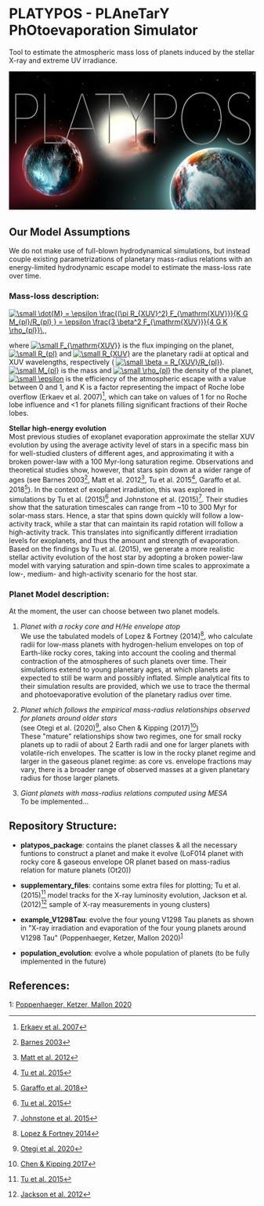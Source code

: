 # PLATYPOS - PLAneTarY PhOtoevaporation Simulator
Tool to estimate the atmospheric mass loss of planets induced by the stellar X-ray and extreme UV irradiance. 


![](./supplementary_files/platypos3_2_best.png)


## Our Model Assumptions
We do not make use of full-blown hydrodynamical simulations, but instead couple existing parametrizations of planetary mass-radius relations with an energy-limited hydrodynamic escape model to estimate the mass-loss rate over time.

### Mass-loss description: <br> 
<a href="https://www.codecogs.com/eqnedit.php?latex=\small&space;\dot{M}&space;=&space;\epsilon&space;\frac{(\pi&space;R_{XUV}^2)&space;F_{\mathrm{XUV}}}{K&space;G&space;M_{pl}/R_{pl}&space;}&space;=&space;\epsilon&space;\frac{3&space;\beta^2&space;F_{\mathrm{XUV}}}{4&space;G&space;K&space;\rho_{pl}}\,," target="_blank"><img src="https://latex.codecogs.com/gif.latex?\small&space;\dot{M}&space;=&space;\epsilon&space;\frac{(\pi&space;R_{XUV}^2)&space;F_{\mathrm{XUV}}}{K&space;G&space;M_{pl}/R_{pl}&space;}&space;=&space;\epsilon&space;\frac{3&space;\beta^2&space;F_{\mathrm{XUV}}}{4&space;G&space;K&space;\rho_{pl}}\,," title="\small \dot{M} = \epsilon \frac{(\pi R_{XUV}^2) F_{\mathrm{XUV}}}{K G M_{pl}/R_{pl} } = \epsilon \frac{3 \beta^2 F_{\mathrm{XUV}}}{4 G K \rho_{pl}}\,," /></a>

where 
<a href="https://www.codecogs.com/eqnedit.php?latex=\small&space;F_{\mathrm{XUV}}" target="_blank"><img src="https://latex.codecogs.com/gif.latex?\small&space;F_{\mathrm{XUV}}" title="\small F_{\mathrm{XUV}}" /></a>
is the flux impinging on the planet, 
<a href="https://www.codecogs.com/eqnedit.php?latex=\small&space;R_{pl}" target="_blank"><img src="https://latex.codecogs.com/gif.latex?\small&space;R_{pl}" title="\small R_{pl}" /></a>
and 
<a href="https://www.codecogs.com/eqnedit.php?latex=\small&space;R_{XUV}" target="_blank"><img src="https://latex.codecogs.com/gif.latex?\small&space;R_{XUV}" title="\small R_{XUV}" /></a>
are the planetary radii at optical and XUV wavelengths, respectively (
<a href="https://www.codecogs.com/eqnedit.php?latex=\small&space;\beta&space;=&space;R_{XUV}/R_{pl}" target="_blank"><img src="https://latex.codecogs.com/gif.latex?\small&space;\beta&space;=&space;R_{XUV}/R_{pl}" title="\small \beta = R_{XUV}/R_{pl}" /></a>).
<a href="https://www.codecogs.com/eqnedit.php?latex=\small&space;M_{pl}" target="_blank"><img src="https://latex.codecogs.com/gif.latex?\small&space;M_{pl}" title="\small M_{pl}" /></a>
is the mass and 
<a href="https://www.codecogs.com/eqnedit.php?latex=\small&space;\rho_{pl}" target="_blank"><img src="https://latex.codecogs.com/gif.latex?\small&space;\rho_{pl}" title="\small \rho_{pl}" /></a>
the density of the planet, 
<a href="https://www.codecogs.com/eqnedit.php?latex=\small&space;\epsilon" target="_blank"><img src="https://latex.codecogs.com/gif.latex?\small&space;\epsilon" title="\small \epsilon" /></a>
is the efficiency of the atmospheric escape with a value between 0 and 1, and K is a factor representing the impact of Roche lobe overflow (Erkaev et al. 2007)[^Erkaev-et-al-07], which can take on values of 1 for no Roche lobe influence and <1 for planets filling significant fractions of their Roche lobes.

**Stellar high-energy evolution**  <br>
Most previous studies of exoplanet evaporation approximate the stellar XUV evolution by using the average activity level of stars in a specific mass bin for well-studied clusters of different ages, and approximating it with a broken power-law with a 100 Myr-long saturation regime. Observations and theoretical studies show, however, that stars spin down at a wider range of ages (see Barnes 2003[^Barnes-03], Matt et al. 2012[^Matt-et-al-12], Tu et al. 2015[^Tu-et-al-15], Garaffo et al. 2018[^Garaffo-et-al-2018]). In the context of exoplanet irradiation, this was explored in simulations by Tu et al. (2015)[^Tu-et-al-15] and Johnstone et al. (2015)[^Johnstone-et-al-2015]. Their studies show that the saturation timescales can range from ~10 to 300 Myr for solar-mass stars. Hence, a star that spins down quickly will follow a low-activity track, while a star that can maintain its rapid rotation will follow a high-activity track. This translates into significantly different irradiation levels for exoplanets, and thus the amount and strength of evaporation. Based on the findings by Tu et al. (2015), we generate a more realistic stellar activity evolution of the host star by adopting a broken power-law model with varying saturation and spin-down time scales to approximate a low-, medium- and high-activity scenario for the host star.


### Planet Model description: <br>
At the moment, the user can choose between two planet models.

1. *Planet with a rocky core and H/He envelope atop* <br>
We use the tabulated models of Lopez & Fortney (2014)[^Lopez-Fortney-14], who calculate radii for low-mass planets with hydrogen-helium envelopes on top of Earth-like rocky cores, taking into account the cooling and thermal contraction of the atmospheres of such planets over time. Their simulations extend to young planetary ages, at which planets are expected to still be warm and possibly inflated. Simple analytical fits to their simulation results are provided, which we use to trace the thermal and photoevaporative evolution of the planetary radius over time.

1. *Planet which follows the empirical mass-radius relationships observed for planets around older stars* <br> 
(see Otegi et al. (2020)[^Otegi-et-al-2020], also Chen & Kipping (2017)[^Chen-Kipping-2017]) <br>
These "mature" relationships show two regimes, one for small rocky planets up to radii of about 2 Earth radii and one for larger planets with volatile-rich envelopes. The scatter is low in the rocky planet regime and larger in the gaseous planet regime: as core vs. envelope fractions may vary, there is a broader range of observed masses at a given planetary radius for those larger planets. 

1. *Giant planets with mass-radius relations computed using MESA* <br>
To be implemented...


## Repository Structure:

* **platypos_package**: contains the planet classes & all the necessary funtions to construct a planet and make it evolve 
                        (LoF014 planet with rocky core & gaseous envelope OR planet based on mass-radius relation for mature planets (Ot20))

* **supplementary_files**: contains some extra files for plotting; 
                           Tu et al. (2015)[^Tu-et-al-15] model tracks for the X-ray luminosity evolution, 
                           Jackson et al. (2012)[^Jackson-et-al-12] sample of X-ray measurements in young clusters)

* **example_V1298Tau**: evolve the four young V1298 Tau planets as shown in "X-ray irradiation and evaporation of the four young planets around V1298 Tau" 
			(Poppenhaeger, Ketzer, Mallon 2020)<sup>[1](#Poppenhaeger-et-al-20)</sup>

* **population_evolution**: evolve a whole population of planets (to be fully implemented in the future)


## References:

<a name="Poppenhaeger-et-al-20">1</a>: [Poppenhaeger, Ketzer, Mallon 2020](https://arxiv.org/abs/2005.10240)

[^Erkaev-et-al-07]: [Erkaev et al. 2007](https://arxiv.org/abs/astro-ph/0612729)
[^Lopez-Fortney-14]: [Lopez & Fortney 2014](https://arxiv.org/abs/1311.0329)
[^Jackson-et-al-12]: [Jackson et al. 2012](https://arxiv.org/abs/1111.0031)
[^Chen-Kipping-2017]: [Chen & Kipping 2017](https://arxiv.org/abs/1603.08614)
[^Otegi-et-al-2020]: [Otegi et al. 2020](https://arxiv.org/abs/1911.04745)
[^Barnes-03]: [Barnes 2003](https://arxiv.org/abs/astro-ph/0303631)
[^Matt-et-al-12]: [Matt et al. 2012](https://arxiv.org/abs/1206.2354)
[^Tu-et-al-15]: [Tu et al. 2015](https://arxiv.org/abs/2005.10240)
[^Johnstone-et-al-2015]: [Johnstone et al. 2015](https://arxiv.org/abs/1503.07494)
[^Garaffo-et-al-2018]: [Garaffo et al. 2018](https://arxiv.org/abs/1804.01986)
